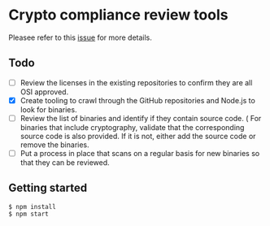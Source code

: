 # Crypto compliance review tools

Pleasee refer to this [issue](https://github.com/nodejs/community-committee/issues/346) for more details.


## Todo

- [ ] Review the licenses in the existing repositories to confirm they are all OSI approved.
- [x] Create tooling to crawl through the GitHub repositories and Node.js to look for binaries.
- [ ] Review the list of binaries and identify if they contain source code.
  ( For binaries that include cryptography, validate that the corresponding source code is also provided. If 
  it is not, either add the source code or remove the binaries.
- [ ] Put a process in place that scans on a regular basis for new binaries so that they can be reviewed.

## Getting started

```
$ npm install
$ npm start
```